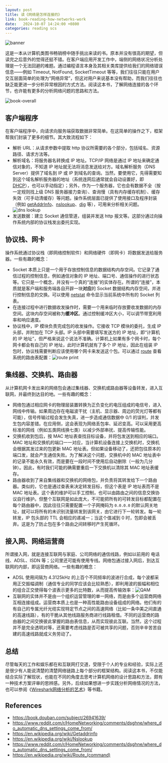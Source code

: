 ```yaml
---
layout: post
title: 读《网络是怎样连接的》
link: book-reading-how-networks-work
date:   2024-10-07 14:24:00 +0800
categories: reading scs
---
```


![banner](/img/2024-10-07/book-cover-how-networks-work.jpg)

这是一本从计算机类图书畅销榜中随手挑出来读的书。原本并没有很高的期望，但读完之后意外的觉得还挺不错。在客户端应用开发工作中，端侧的网络状况分析处理是一个无法回避的难题。通过编程语言本身及其相关类库提供给我们的网络错误信息——例如 Timeout, NotFound, SocketTimeout 等等，我们往往只能在用户交互层面简单的处理为“网络异常”，但这对用户来说基本没有帮助，而我们往往也缺乏能更进一步分析异常根因的方式方法。阅读这本书，了解网络连接的各个环节，也许能有更多的分析网络问题的思路和方法。

![book-overall](/img/2024-10-07/overall.png)

## 客户端程序

在客户端程序中，向请求向服务端获取数据非常简单。在这简单的操作之下，框架帮我们封装了更多的细节。其大致流程如下：

- 解析 URL：从请求参数中提取 http 协议所需要的各个部分，包括域名、资源路径、请求方法等。
- 解析域名：将服务器名转换成 IP 地址。TCP/IP 网络是通过 IP 地址来确定通信对象的，不知道 IP 地址就无法将消息发送给对方。域名解析服务（DNS Server）提供了域名到 IP 或 IP 到域名的查询。当然，要使用它，先得需要知到这个域名解析服务器的地址（系统连网后通常就会自动设置好，即 [DHCP](https://www.reddit.com/r/HomeNetworking/comments/dsghne/where_do_automatic_dns_settings_come_from/)），也可以手动指定）；另外，作为一个服务器，它也会有数据不全（按一定规则找上级 DNS 服务器接力查询）、查询慢（具有内存缓存机制）、缓存失效（可手动清缓存）等问题。操作系统层面已提供了使用接口及程序封装（例如 [getAddrInfo](https://en.wikipedia.org/wiki/Getaddrinfo)、[nslookup](https://en.wikipedia.org/wiki/Nslookup)、[dig](https://en.wikipedia.org/wiki/Dig_(command)) 等），可用来分析相关问题。![dns lookup](/img/2024-10-07/dns-lookup.png)
- 发送数据：建立 Socket 通信管道，组装并发送 http 报文等。这部分通过向操作系统内部的协议栈发出委托实现。

## 协议栈、网卡

操作系统通过协议栈（即网络控制软件）和网络硬件（即网卡）将数据发送给服务器。一些有趣的概念：

- Socket 本质上只是一个用于存放控制信息的数据结构内存空间。它记录了通信过程的控制信息，例如通信对象的 IP 地址、端口号、通信操作的进行状态等。它只是一个概念，并没有一个真的“连接”的实体存在。所谓的“连接”，本质就是客户端和服务端各自开辟一块**对应**的 Socket 数据结构内存空间，并进行控制信息的交换。可以使用 [netstat](https://en.wikipedia.org/wiki/Netstat) 命令显示当前系统中所有的 Socket 列表。
- 在连接过程中进行数据收发操作时，需要一个用来临时存放要收发数据的内存空间。这块内存空间被称为**缓冲区**。通过控制缓冲区大小，可以调节带宽利用率和响应速度。
- 协议栈中，IP 模块负责完成包的收发操作。它接收 TCP 模块的委托，生成 IP 头部，并附加在 TCP 头部。IP 头部中需要填写发送方的 IP 地址，即“计算机的 IP 地址”，但严格来说这个说法不准确。计算机上如果有多个网卡时，每个网卡都会有自己的 IP 地址，此时计算机就有了多个 IP 地址，因此在组装 IP 包时，协议栈需要判断应该使用哪个网卡来发送这个包。可以通过 [route](https://en.wikipedia.org/wiki/Route_(command)) 查看系统的路由表配置：![route print](/img/2024-10-07/route-print.png)

## 集线器、交换机、路由器

从计算机网卡发出来的网络包会通过集线器、交换机或路由器等设备转发，进入互联网，并最终到达目的地。一些有趣的概念：

- 网络包通过相应网卡的物理层装置转换为正负变化的电压组成的电信号，进入网线中传输。如果周边存在电磁波干扰（主机、显示器、周边的荧光灯等都有可能），信号传输过程会发生失真，进一步造成通信数据中 0/1 的误判，并发生包内容差错。在应用侧，这会表现为网络丢包率、延迟变高。可以采用更高标准的网线（例如五类网线换七类）以减少外部串扰、提高传输性能。
- 交换机收到包后，按 MAC 地址表查找目标设备，并将包发送到相应的端口。MAC 地址和交换机的端口一一对应，当计算机设备连接上交换机时，交换机会根据其发过来的包更新 MAC 地址表。但如果设备移动了，还把包往原本的端口发，就会产生通信失败。为了解决这个问题，交换机中的 MAC 地址表中的记录不能永久有效，而是要在一段时间不使用后自动删除（一般为几分钟）。因此，有时我们可能的确需要重启一下交换机以清除其 MAC 地址表缓存。
- 路由器收到了来自集线器和交换机的网络包，并负责将其转发给下一个路由器。类似的，它也是通过查表来决定转发目标，但这个表是 IP 地址表而不是 MAC 地址表。这个表的维护可以手工控制，也可以由路由之间的信息交换协议自行维护。但整个互联网是如此庞大，不可能把所有的可转发目标都配置在每个路由器中，因此往往只需要配置一个子网掩码为 `0.0.0.0` 的默认网关地址，就可以将所有的未识别流量转发到该网关，由它进行下一轮转发。每一轮转发，IP 包头部的 TTL 会相应的递减一；当这个值减到 0 时，包即会被丢弃。这是为了防止包在多个路由之间转移时产生死循环。

## 接入网、网络运营商

所谓接入网，就是连接互联网与家庭、公司网络的通信线路，例如以前用的 电话线、ADSL、ISDN 等；公司里还可能有使用专线。网络包通过接入网后，到达互联网的内部，即运营商网络。一些有趣的概念：

- ADSL 使用间隔为 4.3125kHz 的上百个不同频率的波进行合成，每个波都采用正交振幅调制（通信专业的同学应该会比较熟悉），即利用波的振幅和相位的组合正交使得每个波表示更多的比特数，从而提高传输效率：![QAM](/img/2024-10-07/qam.png)
- 互联网的实体并不是由一个组织运营管理的单一网络，而是由多个运营商网络互相连接组成。运营商本质上也是一种高性能路由设备组成的网络。他们有的有自己的专属光纤光缆实现特定节点之间的高速网络（比如一条中美之间直通的高速线路），有的干脆从其他线路服务商进行线路租借。不同的运营商的路由器的之间交换彼此掌握的路由表信息，从而实现彼此互联。当然，这个过程并不是完全透明对等，还需要考虑线路是否可被共享的问题，否则辛辛苦苦自建的高速线路就成义务劳动了。

## 总结

尽管每天的工作和娱乐都在和互联网打交道，受限于个人的专业和经验，实际上还是很少有人能说清楚的清楚网络链路上每个部分的框架结构。阅读这本书，不仅能结合实际了解现状，也能在不同的角度去思考计算机网络的设计思路和方法，颇有一种技术方案评审的思辨感。另外，后续如果想进一步实践分析网络情况的方法，也可以参阅《[Wireshark网络分析的艺术](https://github.com/anzhihe/Free-Web-Books/blob/master/book/Wireshark%E7%BD%91%E7%BB%9C%E5%88%86%E6%9E%90%E7%9A%84%E8%89%BA%E6%9C%AF.pdf)》等书籍。

## References

- <https://book.douban.com/subject/26941639/>
- <https://www.reddit.com/r/HomeNetworking/comments/dsghne/where_do_automatic_dns_settings_come_from/>
- <https://en.wikipedia.org/wiki/Getaddrinfo>
- <https://en.wikipedia.org/wiki/Nslookup>
- <https://www.reddit.com/r/HomeNetworking/comments/dsghne/where_do_automatic_dns_settings_come_from/>
- <https://en.wikipedia.org/wiki/Route_(command)>